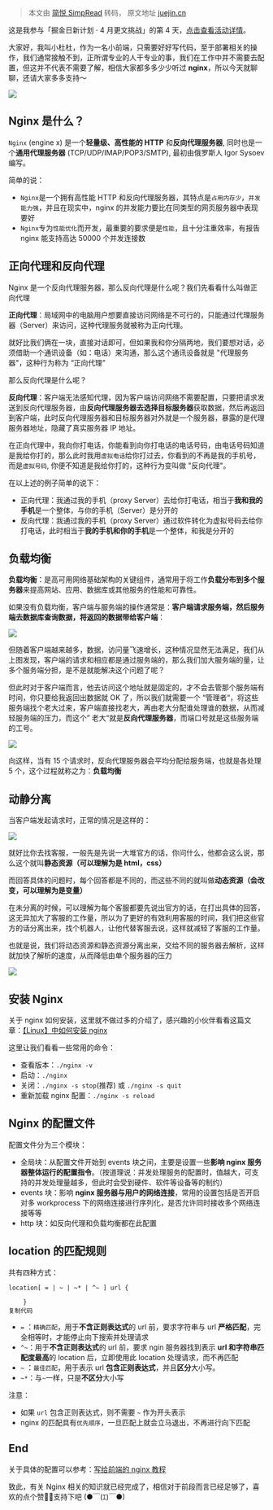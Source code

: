 > 本文由 [简悦 SimpRead](http://ksria.com/simpread/) 转码， 原文地址 [juejin.cn](https://juejin.cn/post/7082655545491980301)

这是我参与「掘金日新计划 · 4 月更文挑战」的第 4 天，[点击查看活动详情](https://juejin.cn/post/7080800226365145118 "https://juejin.cn/post/7080800226365145118")。

大家好，我叫小杜杜，作为一名小前端，只需要好好写代码，至于部署相关的操作，我们通常接触不到，正所谓专业的人干专业的事，我们在工作中并不需要去配置，但这并不代表不需要了解，相信大家都多多少少听过 **nginx**，所以今天就聊聊，还请大家多多支持～

![](https://p1-juejin.byteimg.com/tos-cn-i-k3u1fbpfcp/764dca2ffda94f4b94b396a8bbe6fe62~tplv-k3u1fbpfcp-zoom-in-crop-mark:1304:0:0:0.awebp?)

Nginx 是什么？
----------

`Nginx` (engine x) 是一个**轻量级、高性能的 HTTP** 和**反向代理服务器**, 同时也是一个**通用代理服务器** (TCP/UDP/IMAP/POP3/SMTP), 最初由俄罗斯人 Igor Sysoev 编写。

简单的说：

*   `Nginx`是一个拥有高性能 HTTP 和反向代理服务器，其特点是`占用内存少`，`并发能力强`，并且在现实中，nginx 的并发能力要比在同类型的网页服务器中表现要好
*   `Nginx`专为`性能优化`而开发，最重要的要求便是`性能`，且十分注重效率，有报告 nginx 能支持高达 50000 个并发连接数

正向代理和反向代理
---------

Nginx 是一个反向代理服务器，那么反向代理是什么呢？我们先看看什么叫做正向代理

**正向代理**：局域网中的电脑用户想要直接访问网络是不可行的，只能通过代理服务器（Server）来访问，这种代理服务就被称为正向代理。

就好比我们俩在一块，直接对话即可，但如果我和你分隔两地，我们要想对话，必须借助一个通讯设备（如：电话）来沟通，那么这个通讯设备就是 "代理服务器"，这种行为称为 “正向代理”

那么反向代理是什么呢？

**反向代理**：客户端无法感知代理，因为客户端访问网络不需要配置，只要把请求发送到反向代理服务器，由**反向代理服务器去选择目标服务器**获取数据，然后再返回到客户端，此时反向代理服务器和目标服务器对外就是一个服务器，暴露的是代理服务器地址，隐藏了真实服务器 IP 地址。

在正向代理中，我向你打电话，你能看到向你打电话的电话号码，由电话号码知道是我给你打的，那么此时我用`虚拟电话`给你打过去，你看到的不再是我的手机号，而是`虚拟号码`, 你便不知道是我给你打的，这种行为变叫做 "反向代理"。

在以上述的例子简单的说下：

*   正向代理：我通过我的手机（proxy Server）去给你打电话，相当于**我和我的手机**是一个整体，与你的手机（Server）是分开的
*   反向代理：我通过我的手机（proxy Server）通过软件转化为虚拟号码去给你打电话，此时相当于**我的手机和你的手机**是一个整体，和我是分开的

负载均衡
----

**负载均衡**：是高可用网络基础架构的关键组件，通常用于将工作**负载分布到多个服务器**来提高网站、应用、数据库或其他服务的性能和可靠性。

如果没有负载均衡，客户端与服务端的操作通常是：**客户端请求服务端，然后服务端去数据库查询数据，将返回的数据带给客户端**：

![](https://p1-juejin.byteimg.com/tos-cn-i-k3u1fbpfcp/b03812eb40b047be8052ee9288f6798e~tplv-k3u1fbpfcp-zoom-in-crop-mark:1304:0:0:0.awebp?)

但随着客户端越来越多，数据，访问量飞速增长，这种情况显然无法满足，我们从上图发现，客户端的请求和相应都是通过服务端的，那么我们加大服务端的量，让多个服务端分担，是不是就能解决这个问题了呢？

但此时对于客户端而言，他去访问这个地址就是固定的，才不会去管那个服务端有时间，你只要给我返回出数据就 OK 了，所以我们就需要一个 “管理者“，将这些服务端找个老大过来，客户端直接找老大，再由老大分配谁处理谁的数据，从而减轻服务端的压力，而这个” 老大“就是**反向代理服务器**，而端口号就是这些服务端的工号。

![](https://p3-juejin.byteimg.com/tos-cn-i-k3u1fbpfcp/c6c634ec69f54d5ab76644d8dd78b0c2~tplv-k3u1fbpfcp-zoom-in-crop-mark:1304:0:0:0.awebp?)

向这样，当有 15 个请求时，反向代理服务器会平均分配给服务端，也就是各处理 5 个，这个过程就称之为：**负载均衡**

动静分离
----

当客户端发起请求时，正常的情况是这样的：

![](https://p1-juejin.byteimg.com/tos-cn-i-k3u1fbpfcp/0f9e589ff2224234ad1413e4c4c58cce~tplv-k3u1fbpfcp-zoom-in-crop-mark:1304:0:0:0.awebp?)

就好比你去找客服，一般先是先说一大堆官方的话，你问什么，他都会这么说，那么这个就叫**静态资源（可以理解为是 html，css）**

而回答具体的问题时，每个回答都是不同的，而这些不同的就叫做**动态资源（会改变，可以理解为是变量）**

在未分离的时候，可以理解为每个客服都要先说出官方的话，在打出具体的回答，这无异加大了客服的工作量，所以为了更好的有效利用客服的时间，我们把这些官方的话分离出来，找个机器人，让他代替客服去说，这样就减轻了客服的工作量。

也就是说，我们将动态资源和静态资源分离出来，交给不同的服务器去解析，这样就加快了解析的速度，从而降低由单个服务器的压力

![](https://p1-juejin.byteimg.com/tos-cn-i-k3u1fbpfcp/a91e7a373df14e90891e6f4f62a629d7~tplv-k3u1fbpfcp-zoom-in-crop-mark:1304:0:0:0.awebp?)

安装 Nginx
--------

关于 nginx 如何安装，这里就不做过多的介绍了，感兴趣的小伙伴看看这篇文章：[【Linux】中如何安装 nginx](https://link.juejin.cn?target=https%3A%2F%2Fblog.csdn.net%2Fyujing1314%2Farticle%2Fdetails%2F97267369 "https://blog.csdn.net/yujing1314/article/details/97267369")

这里让我们看看一些常用的命令：

*   查看版本：`./nginx -v`
*   启动：`./nginx`
*   关闭：`./nginx -s stop`(推荐) 或 `./nginx -s quit`
*   重新加载 nginx 配置：`./nginx -s reload`

Nginx 的配置文件
-----------

配置文件分为三个模块：

*   全局块：从配置文件开始到 events 块之间，主要是设置一些**影响 nginx 服务器整体运行的配置指令**。（按道理说：并发处理服务的配置时，值越大，可支持的并发处理量越多，但此时会受到硬件、软件等设备等的制约）
*   events 块：影响 **nginx 服务器与用户的网络连接**，常用的设置包括是否开启对多 workprocess 下的网络连接进行序列化，是否允许同时接收多个网络连接等等
*   http 块：如反向代理和负载均衡都在此配置

location 的匹配规则
--------------

共有四种方式：

```
location[ = | ~ | ~* | ^~ ] url {
    
    }
复制代码
```

*   `=` ：`精确匹配`，用于**不含正则表达式**的 url 前，要求字符串与 url **严格匹配**，完全相等时，才能停止向下搜索并处理请求
*   `^~`：用于**不含正则表达式**的 url 前，要求 ngin 服务器找到表示 **url 和字符串匹配度最高**的 location 后，立即使用此 location 处理请求，而不再匹配
*   `~` ：`最佳匹配`，用于表示 url **包含正则表达式**，并且**区分**大小写。
*   `~*`：与`~`一样，只是**不区分**大小写

注意：

*   如果 `url` 包含正则表达式，则不需要 `~` 作为开头表示
*   nginx 的匹配具有`优先顺序`，一旦匹配上就会立马退出，不再进行向下匹配

End
---

关于具体的配置可以参考：[写给前端的 nginx 教程](https://juejin.cn/post/7052952117425733663 "https://juejin.cn/post/7052952117425733663")

致此，有关 Nginx 相关的知识就已经完成了，相信对于前段而言已经足够了，喜欢的点个赞👍🏻支持下吧 (●￣(ｴ)￣●)